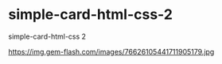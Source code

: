 # simple-card-html-css-2
simple-card-html-css 2


https://img.gem-flash.com/images/76626105441711905179.jpg
